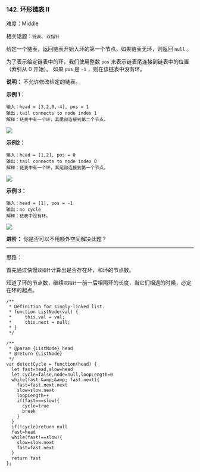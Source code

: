 ### 142. 环形链表 II

难度：Middle

相关话题：`链表`、`双指针`

给定一个链表，返回链表开始入环的第一个节点。如果链表无环，则返回 `null` 。



为了表示给定链表中的环，我们使用整数  `pos`  来表示链表尾连接到链表中的位置（索引从 0 开始）。 如果  `pos`  是  `-1` ，则在该链表中没有环。



**说明：** 不允许修改给定的链表。







**示例 1：** 



```
输入：head = [3,2,0,-4], pos = 1
输出：tail connects to node index 1
解释：链表中有一个环，其尾部连接到第二个节点。
```


![](https://assets.leetcode-cn.com/aliyun-lc-upload/uploads/2018/12/07/circularlinkedlist.png)




**示例2：** 



```
输入：head = [1,2], pos = 0
输出：tail connects to node index 0
解释：链表中有一个环，其尾部连接到第一个节点。
```


![](https://assets.leetcode-cn.com/aliyun-lc-upload/uploads/2018/12/07/circularlinkedlist_test2.png)




**示例 3：** 



```
输入：head = [1], pos = -1
输出：no cycle
解释：链表中没有环。
```


![](https://assets.leetcode-cn.com/aliyun-lc-upload/uploads/2018/12/07/circularlinkedlist_test3.png)








**进阶：** 
你是否可以不用额外空间解决此题？




-----

思路：

首先通过快慢`双指针`计算出是否存在环，和环的节点数。

知道了环的节点数，继续`双指针`一前一后相隔环的长度，当它们相遇的时候，必定在环的起点。

```
/**
 * Definition for singly-linked list.
 * function ListNode(val) {
 *     this.val = val;
 *     this.next = null;
 * }
 */

/**
 * @param {ListNode} head
 * @return {ListNode}
 */
var detectCycle = function(head) {
  let fast=head,slow=head
  let cycle=false,node=null,loopLength=0
  while(fast &amp;&amp; fast.next){
    fast=fast.next.next
    slow=slow.next
    loopLength++
    if(fast===slow){
      cycle=true
      break
    }
  }
  if(!cycle)return null
  fast=head
  while(fast!==slow){
    slow=slow.next
    fast=fast.next
  }
  return fast
};
```

